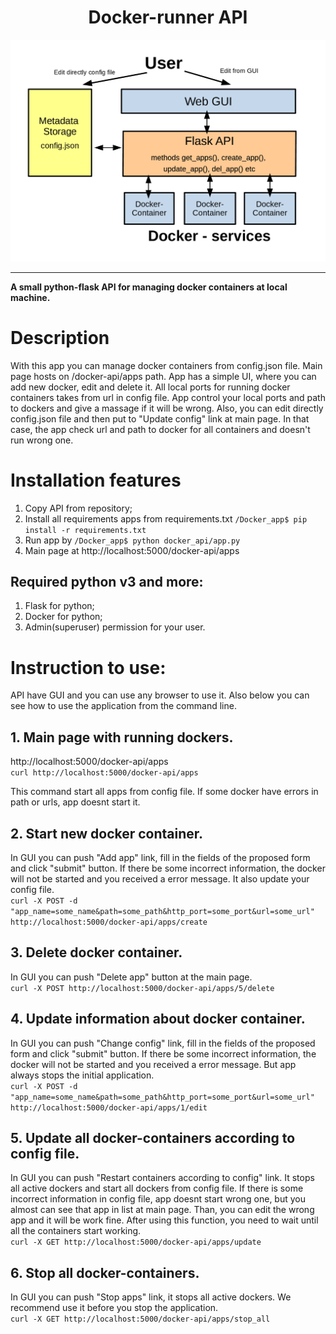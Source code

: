 <h1 align="center">Docker-runner API</h1>

![Image alt](image/arhitecture.png)

---
**A small python-flask API for managing docker containers at local machine.**

# Description
With this app you can manage docker containers from config.json file. Main page hosts on /docker-api/apps path. App has a simple UI, where you can add new docker, edit and delete it. 
All local ports for running docker containers takes from url in config file.
App control your local ports and path to dockers and give a massage if it will be wrong.
Also, you can edit directly config.json file and then put to "Update config" link at main page. In that case, the app check url and path to docker for all containers and doesn't run wrong one.


# Installation features

1. Copy API from repository;
2. Install all requirements apps from requirements.txt `/Docker_app$ pip install -r requirements.txt `
3. Run app by `/Docker_app$ python docker_api/app.py`
4. Main page at http://localhost:5000/docker-api/apps

## Required python v3 and more:

1. Flask for python;
2. Docker for python;
3. Admin(superuser) permission for your user.

# Instruction to use:

API have GUI and you can use any browser to use it.
Also below you can see how to use the application from the command line.

## 1. Main page with running dockers.

http://localhost:5000/docker-api/apps  
`curl http://localhost:5000/docker-api/apps`

This command start all apps from config file. If some docker have errors in path or urls, app doesnt start it.

## 2. Start new docker container.

In GUI you can push "Add app" link, fill in the fields of the proposed form and click "submit" button.
If there be some incorrect information, the docker will not be started and you received a error message.
It also update your config file.  
`curl -X POST -d "app_name=some_name&path=some_path&http_port=some_port&url=some_url" http://localhost:5000/docker-api/apps/create`

## 3. Delete docker container.

In GUI you can push "Delete app" button at the main page.  
`curl -X POST http://localhost:5000/docker-api/apps/5/delete`

## 4. Update information about docker container.

In GUI you can push "Change config" link, fill in the fields of the proposed form and click "submit" button.
If there be some incorrect information, the docker will not be started and you received a error message.
But app always stops the initial application.  
`curl -X POST -d "app_name=some_name&path=some_path&http_port=some_port&url=some_url" http://localhost:5000/docker-api/apps/1/edit`

## 5. Update all docker-containers according to config file.

In GUI you can push "Restart containers according to config" link.
It stops all active dockers and start all dockers from config file. If there is some incorrect information in config file, app doesnt start wrong one, but you almost can see that app in list at main page.
Than, you can edit the wrong app and it will be work fine.
After using this function, you need to wait until all the containers start working.  
`curl -X GET http://localhost:5000/docker-api/apps/update`

## 6. Stop all docker-containers.

In GUI you can push "Stop apps" link, it stops all active dockers.
We recommend use it before you stop the application.  
`curl -X GET http://localhost:5000/docker-api/apps/stop_all`

